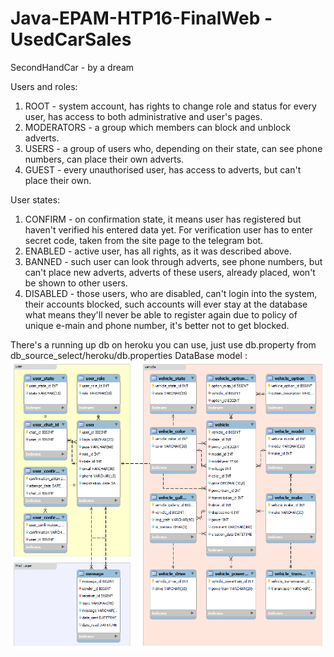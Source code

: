 # Java-EPAM-HTP16-FinalWeb - UsedCarSales

SecondHandCar - by a dream

Users and roles:
1. ROOT - system account, has rights to change role and status for every user, has access to both administrative and user's pages.
2. MODERATORS - a group which members can block and unblock adverts.
3. USERS - a group of users who, depending on their state, can see phone numbers, can place their own adverts.
4. GUEST - every unauthorised user, has access to adverts, but can't place their own.

User states:
1. CONFIRM - on confirmation state, it means user has registered but haven't verified his entered data yet. For verification user has to enter secret code, taken from the site page to the telegram bot.
2. ENABLED - active user, has all rights, as it was described above.
3. BANNED - such user can look through adverts, see phone numbers, but can't place new adverts, adverts of these users, already placed, won't be shown to other users.
4. DISABLED - those users, who are disabled, can't login into the system, their accounts blocked, such accounts will ever stay at the database what means they'll never be able to register again due to policy of unique e-main and phone number, it's better not to get blocked.

There's a running up db on heroku you can use, just use db.property from db_source_select/heroku/db.properties
DataBase model :
<img src="/src/main/resources/db_model.png" alt="database model">

